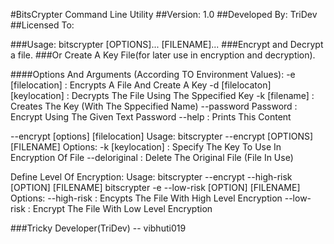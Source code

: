 #BitsCrypter Command Line Utility
##Version: 1.0
##Developed By: TriDev
##Licensed To: 

###Usage: bitscrypter [OPTIONS]...  [FILENAME]... 
###Encrypt and Decrypt a file. 
###Or Create A Key File(for later use in encryption and decryption).

####Options And Arguments (According TO Environment Values):
-e [filelocation]              : Encrypts A File And Create A Key
-d [filelocaton] [keylocation] : Decrypts The File Using The Sppecified Key
-k [filename]                  : Creates The Key (With The Sppecified Name)
--password Password            : Encrypt Using The Given Text Password
--help                         : Prints This Content


--encrypt [options] [filelocation] 
Usage: bitscrypter --encrypt [OPTIONS] [FILENAME]
Options: 
-k [keylocation]               : Specify The Key To Use In Encryption Of File
--deloriginal                  : Delete The Original File (File In Use)

Define Level Of Encryption:
Usage: bitscrypter --encrypt --high-risk [OPTION] [FILENAME]
       bitscrypter -e --low-risk [OPTION] [FILENAME]
Options:
--high-risk                    : Encypts The File With High Level Encryption
--low-risk                     : Encrypt The File With Low Level Encryption 


###Tricky Developer(TriDev) -- vibhuti019